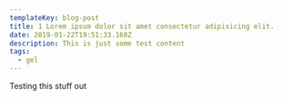 ```yaml
---
templateKey: blog-post
title: 1 Lorem ipsum dolor sit amet consectetur adipisicing elit.
date: 2019-01-22T19:51:33.168Z
description: This is just some test content
tags:
  - gel
---
```

Testing this stuff out
